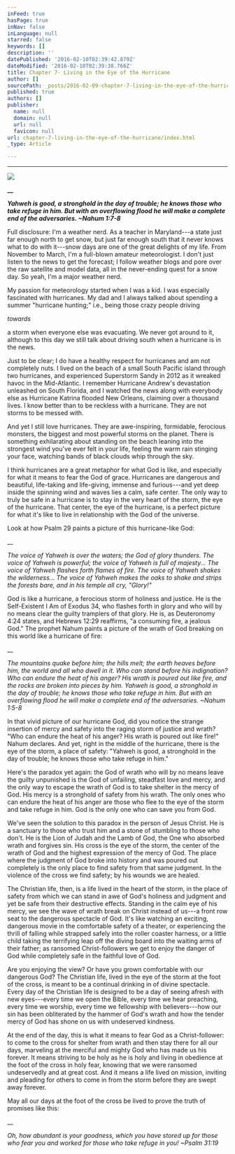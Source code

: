```yaml
---
inFeed: true
hasPage: true
inNav: false
inLanguage: null
starred: false
keywords: []
description: ''
datePublished: '2016-02-10T02:39:42.879Z'
dateModified: '2016-02-10T02:39:38.766Z'
title: Chapter 7- Living in the Eye of the Hurricane
author: []
sourcePath: _posts/2016-02-09-chapter-7-living-in-the-eye-of-the-hurricane.md
published: true
authors: []
publisher:
  name: null
  domain: null
  url: null
  favicon: null
url: chapter-7-living-in-the-eye-of-the-hurricane/index.html
_type: Article

---
```

****
![](https://the-grid-user-content.s3-us-west-2.amazonaws.com/d1d62fad-f91b-4a59-a88c-a599d335a259.jpg)

**__**

**_Yahweh is good, a stronghold
in the day of trouble; he knows those who take refuge in him. But with an
overflowing flood he will make a complete end of the adversaries. ~Nahum 1:7-8_**

Full
disclosure: I'm a weather nerd. As a teacher in Maryland---a state just far
enough north to get snow, but just far enough south that it never knows what to
do with it---snow days are one of the great delights of my life. From November to
March, I'm a full-blown amateur meteorologist. I don't just listen to the news
to get the forecast; I follow weather blogs and pore over the raw satellite and
model data, all in the never-ending quest for a snow day. So yeah, I'm a major
weather nerd.

My
passion for meteorology started when I was a kid. I was especially fascinated
with hurricanes. My dad and I always talked about spending a summer "hurricane
hunting;" i.e., being those crazy people driving 

_towards_

a storm when everyone else was evacuating. We never got
around to it, although to this day we still talk about driving south when a
hurricane is in the news.

Just to
be clear; I do have a healthy respect for hurricanes and am not completely
nuts. I lived on the beach of a small South Pacific island through two
hurricanes, and experienced Superstorm Sandy in 2012 as it wreaked havoc in the
Mid-Atlantic. I remember Hurricane Andrew's devastation unleashed on South
Florida, and I watched the news along with everybody else as Hurricane Katrina
flooded New Orleans, claiming over a thousand lives. I know better than to be
reckless with a hurricane. They are not storms to be messed with.

And yet I
still love hurricanes. They are awe-inspiring, formidable, ferocious monsters,
the biggest and most powerful storms on the planet. There is something
exhilarating about standing on the beach leaning into the strongest wind you've
ever felt in your life, feeling the warm rain stinging your face, watching
bands of black clouds whip through the sky.

I think
hurricanes are a great metaphor for what God is like, and especially for what
it means to fear the God of grace. Hurricanes are dangerous and beautiful,
life-taking and life-giving, immense and furious---and yet deep inside the
spinning wind and waves lies a calm, safe center. The only way to truly be safe
in a hurricane is to stay in the very heart of the storm, the eye of the
hurricane. That center, the eye of the hurricane, is a perfect picture for what
it's like to live in relationship with the God of the universe. 

Look at
how Psalm 29 paints a picture of this hurricane-like God:

__

_The voice of Yahweh
is over the waters; the God of glory thunders. The voice of Yahweh is powerful;
the voice of Yahweh is full of majesty... The voice of Yahweh flashes forth flames
of fire. The voice of Yahweh shakes the wilderness... The voice of Yahweh makes
the oaks to shake and strips the forests bare, and in his temple all cry,
"Glory!"_

God is
like a hurricane, a ferocious storm of holiness and justice. He is the
Self-Existent I Am of Exodus 34, who flashes forth in glory and who will by no
means clear the guilty tramplers of that glory. He is, as Deuteronomy 4:24
states, and Hebrews 12:29 reaffirms, "a consuming fire, a jealous God." The
prophet Nahum paints a picture of the wrath of God breaking on this world like
a hurricane of fire:

__

_The mountains quake
before him; the hills melt; the earth heaves before him, the world and all who
dwell in it. Who can stand before his indignation? Who can endure the heat of
his anger? His wrath is poured out like fire, and the rocks are broken into
pieces by him. Yahweh is good, a stronghold in the day of trouble; he knows
those who take refuge in him. But with an overflowing flood he will make a
complete end of the adversaries. ~Nahum 1:5-8_

In that
vivid picture of our hurricane God, did you notice the strange insertion of
mercy and safety into the raging storm of justice and wrath? "Who can endure
the heat of his anger? His wrath is poured out like fire!" Nahum declares. And
yet, right in the middle of the hurricane, there is the eye of the storm, a
place of safety: "Yahweh is good, a stronghold in the day of trouble; he knows
those who take refuge in him." 

Here's the
paradox yet again: the God of wrath who will by no means leave the guilty
unpunished is the God of unfailing, steadfast love and mercy, and the only way
to escape the wrath of God is to take shelter in the mercy of God. His mercy is
a stronghold of safety from his wrath. The only ones who can endure the heat of
his anger are those who flee to the eye of the storm and take refuge in him. God
is the only one who can save you from God.

We've
seen the solution to this paradox in the person of Jesus Christ. He is a
sanctuary to those who trust him and a stone of stumbling to those who don't.
He is the Lion of Judah and the Lamb of God, the One who absorbed wrath and
forgives sin. His cross is the eye of the storm, the center of the wrath of God
and the highest expression of the mercy of God. The place where the judgment of
God broke into history and was poured out completely is the only place to find safety
from that same judgment. In the violence of the cross we find safety; by his
wounds we are healed.

The Christian
life, then, is a life lived in the heart of the storm, in the place of safety
from which we can stand in awe of God's holiness and judgment and yet be safe
from their destructive effects. Standing in the calm eye of his mercy, we see
the wave of wrath break on Christ instead of us---a front row seat to the dangerous
spectacle of God. It's like watching an exciting, dangerous movie in the comfortable
safety of a theater, or experiencing the thrill of falling while strapped
safely into the roller coaster harness, or a little child taking the terrifying
leap off the diving board into the waiting arms of their father; as ransomed
Christ-followers we get to enjoy the danger of God while completely safe in the
faithful love of God.

Are you
enjoying the view? Or have you grown comfortable with our dangerous God? The
Christian life, lived in the eye of the storm at the foot of the cross, is
meant to be a continual drinking in of divine spectacle. Every day of the
Christian life is designed to be a day of seeing afresh with new eyes---every time
we open the Bible, every time we hear preaching, every time we worship, every
time we fellowship with believers---how our sin has been obliterated by the
hammer of God's wrath and how the tender mercy of God has shone on us with
undeserved kindness. 

At the
end of the day, this is what it means to fear God as a Christ-follower: to come
to the cross for shelter from wrath and then stay there for all our days,
marveling at the merciful and mighty God who has made us his forever. It means
striving to be holy as he is holy and living in obedience at the foot of the
cross in holy fear, knowing that we were ransomed undeservedly and at great
cost. And it means a life lived on mission, inviting and pleading for others to
come in from the storm before they are swept away forever. 

May all
our days at the foot of the cross be lived to prove the truth of promises like
this:

__

_Oh, how abundant is
your goodness, which you have stored up for those who fear you and worked for
those who take refuge in you! ~Psalm 31:19_
